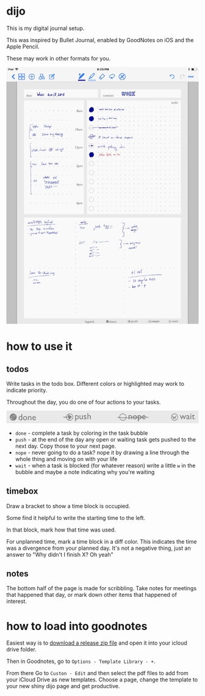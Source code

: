 # dijo

This is my digital journal setup.

This was inspired by Bullet Journal, enabled by GoodNotes on iOS and the Apple
Pencil.

These may work in other formats for you.

![dijo awful handwriting example](https://github.com/nod/dijo/raw/master/media/screencap.png)


# how to use it


## todos

Write tasks in the todo box.  Different colors or highlighted may work to
indicate priority.

Throughout the day, you do one of four actions to your tasks.

![dijo actions](https://github.com/nod/dijo/raw/master/media/actions.png)

- `done` - complete a task by coloring in the task bubble
- `push` - at the end of the day any open or waiting task gets pushed to the
  next day.  Copy those to your next page.
- `nope` - never going to do a task? nope it by drawing a line through the
  whole thing and moving on with your life
- `wait` - when a task is blocked (for whatever reason) write a little `w` in
  the bubble and maybe a note indicating why you're waiting


## timebox

Draw a bracket to show a time block is occupied.

Some find it helpful to write the starting time to the left.

In that block, mark how that time was used.

For unplanned time, mark a time block in a diff color.  This indicates the time
was a divergence from your planned day.  It's not a negative thing, just an
answer to "Why didn't I finish X?  Oh yeah"

## notes

The bottom half of the page is made for scribbling.  Take notes for meetings
that happened that day, or mark down other items that happened of interest.


# how to load into goodnotes

Easiest way is to [download a release zip file](https://github.com/nod/dijo/archive/initial.zip) and open it into your icloud drive folder.

Then in Goodnotes, go to `Options - Template Library - +`.

From there Go to `Custon - Edit` and then select the pdf files to add from your
iCloud Drive as new templates.  Choose a page, change the template to your new
shiny dijo page and get productive.


